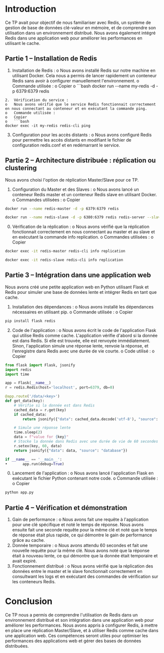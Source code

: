 # Introduction
Ce TP avait pour objectif de nous familiariser avec Redis, un système de gestion de base de données clé-valeur en mémoire, et de comprendre son utilisation dans un environnement distribué. Nous avons également intégré Redis dans une application web pour améliorer les performances en utilisant le cache.
## Partie 1 – Installation de Redis
1.	Installation de Redis :
o	Nous avons installé Redis sur notre machine en utilisant Docker. Cela nous a permis de lancer rapidement un conteneur Redis sans avoir à configurer manuellement l'environnement.
o	Commande utilisée :
o	Copier
o	```bash
docker run --name my-redis -d -p 6379:6379 redis
```
2.	Vérification du service :
o	Nous avons vérifié que le service Redis fonctionnait correctement en nous connectant au conteneur et en exécutant la commande ping.
o	Commande utilisée :
o	Copier
o	```bash
docker exec -it my-redis redis-cli ping
```
3.	Configuration pour les accès distants :
o	Nous avons configuré Redis pour permettre les accès distants en modifiant le fichier de configuration redis.conf et en redémarrant le service.
## Partie 2 – Architecture distribuée : réplication ou clustering
Nous avons choisi l'option de réplication Master/Slave pour ce TP.
1.	Configuration du Master et des Slaves :
o	Nous avons lancé un conteneur Redis master et un conteneur Redis slave en utilisant Docker.
o	Commandes utilisées :
o	Copier
```bash
docker run --name redis-master -d -p 6379:6379 redis
```
```bash
docker run --name redis-slave -d -p 6380:6379 redis redis-server --slaveof redis-master 6379
```
0.	Vérification de la réplication :
o	Nous avons vérifié que la réplication fonctionnait correctement en nous connectant au master et au slave et en exécutant la commande info replication.
o	Commandes utilisées :
o	Copier
```bash
docker exec -it redis-master redis-cli info replication
```
```bash
docker exec -it redis-slave redis-cli info replication
```
## Partie 3 – Intégration dans une application web
Nous avons créé une petite application web en Python utilisant Flask et Redis pour simuler une base de données lente et intégrer Redis en tant que cache.
1.	Installation des dépendances :
o	Nous avons installé les dépendances nécessaires en utilisant pip.
o	Commande utilisée :
o	Copier
```python
pip install flask redis
```
2.	Code de l'application :
o	Nous avons écrit le code de l'application Flask qui utilise Redis comme cache. L'application vérifie d'abord si la donnée est dans Redis. Si elle est trouvée, elle est renvoyée immédiatement. Sinon, l'application simule une réponse lente, renvoie la réponse, et l'enregistre dans Redis avec une durée de vie courte.
o	Code utilisé :
o	Copier
```python
from flask import Flask, jsonify
import redis
import time

app = Flask(__name__)
r = redis.Redis(host='localhost', port=6379, db=0)

@app.route('/data/<key>')
def get_data(key):
    # Vérifie si la donnée est dans Redis
    cached_data = r.get(key)
    if cached_data:
        return jsonify({"data": cached_data.decode('utf-8'), "source": "cache"})

    # Simule une réponse lente
    time.sleep(2)
    data = f"value for {key}"
    # Stocke la donnée dans Redis avec une durée de vie de 60 secondes
    r.setex(key, 60, data)
    return jsonify({"data": data, "source": "database"})

if __name__ == '__main__':
•	    app.run(debug=True)
```
0.	Lancement de l'application :
o	Nous avons lancé l'application Flask en exécutant le fichier Python contenant notre code.
o	Commande utilisée :
o	Copier
```bash
python app.py
```
## Partie 4 – Vérification et démonstration
1.	Gain de performance :
o	Nous avons fait une requête à l'application pour une clé spécifique et noté le temps de réponse. Nous avons ensuite fait une seconde requête pour la même clé et noté que le temps de réponse était plus rapide, ce qui démontre le gain de performance grâce au cache.
2.	Donnée temporaire :
o	Nous avons attendu 60 secondes et fait une nouvelle requête pour la même clé. Nous avons noté que la réponse était à nouveau lente, ce qui démontre que la donnée était temporaire et avait expiré.
3.	Fonctionnement distribué :
o	Nous avons vérifié que la réplication des données entre le master et le slave fonctionnait correctement en consultwant les logs et en exécutant des commandes de vérification sur les conteneurs Redis.
# Conclusion
Ce TP nous a permis de comprendre l'utilisation de Redis dans un environnement distribué et son intégration dans une application web pour améliorer les performances. Nous avons appris à configurer Redis, à mettre en place une réplication Master/Slave, et à utiliser Redis comme cache dans une application web. Ces compétences seront utiles pour optimiser les performances des applications web et gérer des bases de données distribuées.

